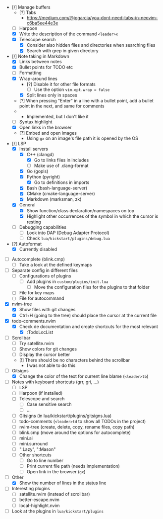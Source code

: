 - [/] Manage buffers
    - [?] Tabs
        - https://medium.com/@jogarcia/you-dont-need-tabs-in-neovim-c6ba5ee44e3e
    - [ ] Harpoon
    - [x] Write the description of the command `<leader>x`
    - [x] Telescope search 
        - [x] Consider also hidden files and directories when searching files
        - [x] Search with grep in given directory
- [/] Note taking in Markdown
    - [x] Links between notes
    - [x] Bullet points for TODO etc
    - [ ] Formatting
    - [x] Wrap-around lines
        - [?] Disable it for other file formats
            - [ ] Use the option `vim.opt.wrap = false`
        - [x] Split lines only in spaces
    - [?] When pressing "Enter" in a line with a bullet point, add a bullet point in the next, and same for comments
    -   - Implemented, but I don't like it
    - [ ] Syntax highlight
    - [x] Open links in the browser
    - [?] Embed and open images
        - Using `gx` on an image's file path it is opened by the OS
- [/] LSP
    - [x] Install servers
        - [x] C++ (clangd)
            - [x] Go to links files in includes
            - [ ] Make use of .clang-format
        - [x] Go (gopls)
        - [x] Python (pyright)
            - [x] Go to definitions in imports
        - [x] Bash (bash-language-server)
        - [x] CMake (cmake-language-server)
        - [x] Markdown (marksman, zk)
    - [x] General
        - [x] Show function/class declaration/namespaces on top
        - [x] Highlight other occurrences of the symbol in which the cursor is resting 
    - [ ] Debugging capabilities
        - [ ] Look into DAP (Debug Adapter Protocol)
        - [ ] Check `lua/kickstart/plugins/debug.lua`
- [?] Autoformat
    - [x] Currently disabled
- [ ] Autocomplete (blink.cmp)
    - [ ] Take a look at the defined keymaps
- [ ] Separate config in different files
    - [ ] Configurations of plugins
        - [ ] Add plugins in `custom/plugins/init.lua`
            - [ ] Move the configuration files for the plugins to that folder
    - [ ] File for key maps
    - [ ] File for autocommand
- [x] nvim-tree
    - [x] Show files with git changes
    - [x] Ctrl+H (going to the tree) should place the cursor at the current file
- [x] todo-comments.nvim
    - [x] Check de documentation and create shortcuts for the most relevant
        - [x] :TodoLocList
- [ ] Scrollbar
    - [ ] Try satellite.nvim
    - [ ] Show colors for git changes
    - [ ] Display the cursor better
    - [!] There should be no characters behind the scrollbar
        - I was not able to do this
- [ ] Gitsigns
    - [x] Change the color of the text for current line blame (`<leader>tb`)
- [ ] Notes with keyboard shortcuts (grr, gri, ...)
    - [ ] LSP
    - [ ] Harpoon (if installed)
    - [ ] Telescope and search
        - [ ] Case sensitive search
        - [ ] ...
    - [ ] Gitsigns (in lua/kickstart/plugins/gitsigns.lua)
    - [ ] todo-comments (`<leader>td` to show all TODOs in the project)
    - [ ] nvim-tree (create, delete, copy, rename files, copy path)
    - [ ] blink.cmp (move around the options for autocomplete)
    - [ ] mini.ai
    - [ ] mini.surround
    - [ ] ":Lazy", ":Mason"
    - [ ] Other shortcuts
        - [ ] Go to line number
        - [ ] Print current file path (needs implementation)
        - [ ] Open link in the browser (`gx`)
- [ ] Other
    - [x] Show the number of lines in the status line
- [ ] Interesting plugins
    - [ ] satellite.nvim (instead of scrollbar)
    - [ ] better-escape.nvim
    - [ ] local-highlight.nvim
- [ ] Look at the plugins in `lua/kickstart/plugins`
